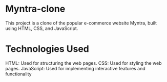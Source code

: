 # Myntra-clone
This project is a clone of the popular e-commerce website Myntra, built using HTML, CSS, and JavaScript.
# Technologies Used
HTML: Used for structuring the web pages.
CSS: Used for styling the web pages.
JavaScript: Used for implementing interactive features and functionality
